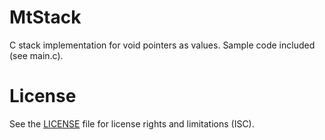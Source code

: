 # MtStack
C stack implementation for void pointers as values. Sample code included (see main.c).

# License
See the [LICENSE](https://github.com/RhinoDevel/MtStack/blob/master/LICENSE.md) file for license rights and limitations (ISC).
